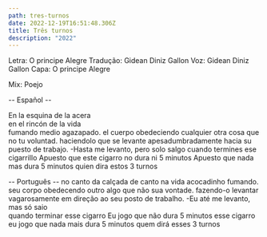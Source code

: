 ```yaml
---
path: tres-turnos
date: 2022-12-19T16:51:48.306Z
title: Três turnos
description: "2022"
---
```

Letra: O principe Alegre
Tradução: Gidean Diniz Gallon
Voz: Gidean Diniz Gallon
Capa: O principe Alegre

Mix: Poejo

-- Español --

En la esquina de la acera  
en el rincón de la vida  
fumando medio agazapado. 
el cuerpo obedeciendo cualquier otra cosa que no tu voluntad. 
haciendolo que se levante apesadumbradamente hacia su puesto de trabajo. 
-Hasta me levanto, pero solo salgo cuando termines ese cigarrillo 
Apuesto que este cigarro no dura ni 5 minutos 
Apuesto que nada mas dura 5 minutos 
quien dira estos 3 turnos 
 
 -- Português --
no canto da calçada 
de canto na vida 
acocadinho fumando. 
seu corpo obedecendo 
outro algo que não sua vontade. 
fazendo-o levantar vagarosamente 
em direção ao seu posto de trabalho. 
-Eu até me levanto, mas só saio  
quando terminar esse cigarro 
Eu jogo que não dura 5 minutos esse cigarro 
eu jogo que nada mais dura 5 minutos 
quem dirá esses 3 turnos
